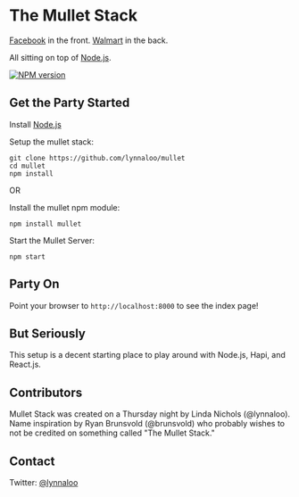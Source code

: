 # The Mullet Stack

[Facebook](http://facebook.github.io/react/) in the front. [Walmart](http://walmartlabs.github.io/hapi/) in the back.

All sitting on top of [Node.js](http://nodejs.org/).

[![NPM version](https://badge.fury.io/js/mullet.svg)](http://badge.fury.io/js/mullet)

Get the Party Started
----

Install [Node.js](http://nodejs.org/)

Setup the mullet stack:
```
git clone https://github.com/lynnaloo/mullet
cd mullet
npm install
```

OR 

Install the mullet npm module:

```
npm install mullet
```

Start the Mullet Server:
```
npm start
```

Party On
----

Point your browser to `http://localhost:8000` to see the index page!

But Seriously
----

This setup is a decent starting place to play around with Node.js, Hapi, and React.js.

Contributors
----

Mullet Stack was created on a Thursday night by Linda Nichols (@lynnaloo). Name inspiration by Ryan Brunsvold (@brunsvold) who probably wishes to not be credited on something called "The Mullet Stack." 

Contact
----

Twitter: [@lynnaloo](http://www.twitter.com/lynnaloo)
